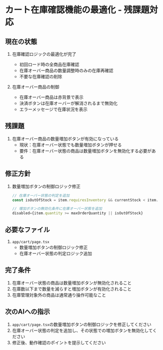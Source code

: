 # カート在庫確認機能の最適化 - 残課題対応

## 現在の状態
1. 在庫確認ロジックの最適化が完了
   - 初回ロード時の全商品在庫確認
   - 在庫オーバー商品の数量調整時のみの在庫再確認
   - 不要な在庫確認の削除

2. 在庫オーバー商品の制御
   - 在庫オーバー商品は赤背景で表示
   - 決済ボタンは在庫オーバーが解消されるまで無効化
   - エラーメッセージで在庫状況を表示

## 残課題
1. 在庫オーバー商品の数量増加ボタンが有効になっている
   - 現状：在庫オーバー状態でも数量増加ボタンが押せる
   - 要件：在庫オーバー状態の商品は数量増加ボタンを無効化する必要がある

## 修正方針
1. 数量増加ボタンの制御ロジック修正
   ```typescript
   // 在庫オーバー状態の判定を追加
   const isOutOfStock = item.requiresInventory && currentStock < item.quantity;

   // 増加ボタンの無効化条件に在庫オーバー状態を追加
   disabled={item.quantity >= maxOrderQuantity || isOutOfStock}
   ```

## 必要なファイル
1. `app/cart/page.tsx`
   - 数量増加ボタンの制御ロジック修正
   - 在庫オーバー状態の判定ロジック追加

## 完了条件
1. 在庫オーバー状態の商品は数量増加ボタンが無効化されること
2. 在庫数以下まで数量を減らすと増加ボタンが有効化されること
3. 在庫管理対象外の商品は通常通り操作可能なこと

## 次のAIへの指示
1. `app/cart/page.tsx`の数量増加ボタンの制御ロジックを修正してください
2. 在庫オーバー状態の判定を追加し、その状態での増加ボタンを無効化してください
3. 修正後、動作確認のポイントを提示してください
